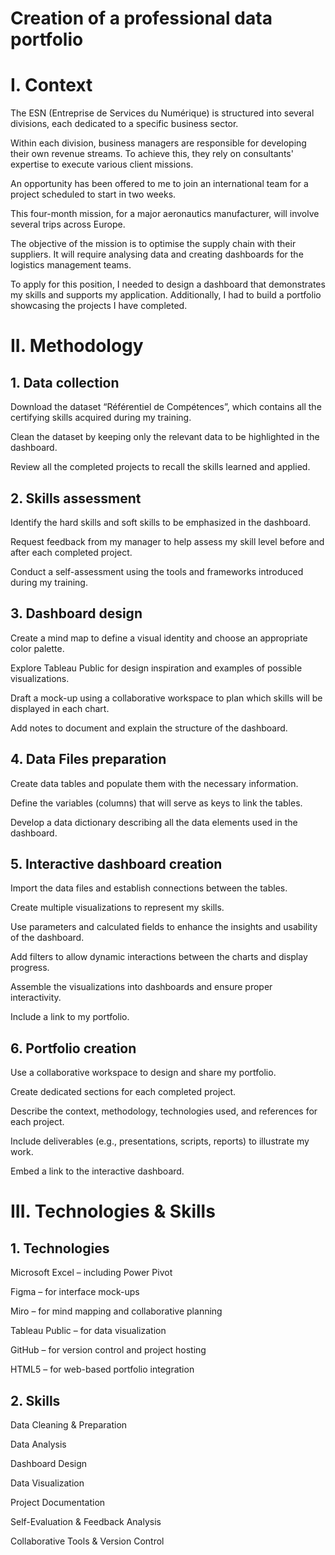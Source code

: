 # Creation of a professional data portfolio
# I. Context
The ESN (Entreprise de Services du Numérique) is structured into several divisions, each dedicated to a specific business sector.

Within each division, business managers are responsible for developing their own revenue streams. To achieve this, they rely on consultants' expertise to execute various client missions.

An opportunity has been offered to me to join an international team for a project scheduled to start in two weeks.

This four-month mission, for a major aeronautics manufacturer, will involve several trips across Europe.

The objective of the mission is to optimise the supply chain with their suppliers. It will require analysing data and creating dashboards for the logistics management teams.

To apply for this position, I needed to design a dashboard that demonstrates my skills and supports my application. Additionally, I had to build a portfolio showcasing the projects I have completed.

# II. Methodology
## 1. Data collection
Download the dataset “Référentiel de Compétences”, which contains all the certifying skills acquired during my training.

Clean the dataset by keeping only the relevant data to be highlighted in the dashboard.

Review all the completed projects to recall the skills learned and applied.

## 2. Skills assessment
Identify the hard skills and soft skills to be emphasized in the dashboard.

Request feedback from my manager to help assess my skill level before and after each completed project.

Conduct a self-assessment using the tools and frameworks introduced during my training.

## 3. Dashboard design
Create a mind map to define a visual identity and choose an appropriate color palette.

Explore Tableau Public for design inspiration and examples of possible visualizations.

Draft a mock-up using a collaborative workspace to plan which skills will be displayed in each chart.

Add notes to document and explain the structure of the dashboard.

## 4. Data Files preparation
Create data tables and populate them with the necessary information.

Define the variables (columns) that will serve as keys to link the tables.

Develop a data dictionary describing all the data elements used in the dashboard.

## 5. Interactive dashboard creation
Import the data files and establish connections between the tables.

Create multiple visualizations to represent my skills.

Use parameters and calculated fields to enhance the insights and usability of the dashboard.

Add filters to allow dynamic interactions between the charts and display progress.

Assemble the visualizations into dashboards and ensure proper interactivity.

Include a link to my portfolio.

## 6. Portfolio creation
Use a collaborative workspace to design and share my portfolio.

Create dedicated sections for each completed project.

Describe the context, methodology, technologies used, and references for each project.

Include deliverables (e.g., presentations, scripts, reports) to illustrate my work.

Embed a link to the interactive dashboard.

# III. Technologies & Skills
## 1. Technologies
Microsoft Excel – including Power Pivot

Figma – for interface mock-ups

Miro – for mind mapping and collaborative planning

Tableau Public – for data visualization

GitHub – for version control and project hosting

HTML5 – for web-based portfolio integration

## 2. Skills
Data Cleaning & Preparation

Data Analysis

Dashboard Design

Data Visualization

Project Documentation

Self-Evaluation & Feedback Analysis

Collaborative Tools & Version Control
